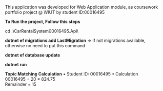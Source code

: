 This application was developed for Web 
Application module, as coursework portfolio project @ WIUT by student ID:00016495

**To Run the project, Follow this steps**

cd .\CarRentalSystem00016495.Api\

**dotnet ef migrations add LastMigration** => if not migrations available, otherwise no need to put this command

**dotnet ef database update**

**dotnet run**


**Topic Matching Calculation**
• Student ID: 00016495
• Calculation
00016495 ÷ 20 = 824.75  
Remainder = 15
